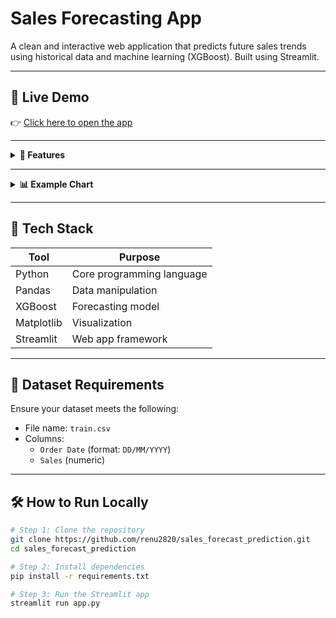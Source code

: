 # Sales Forecasting App

A clean and interactive web application that predicts future sales trends using historical data and machine learning (XGBoost). Built using Streamlit.

---

## 🚀 Live Demo

👉 [Click here to open the app](https://renu2820-sales-forecast-prediction.streamlit.app)

---

<details>
<summary><strong>📌 Features</strong></summary>

- Streamlit-based interactive user interface
- Sales forecasting with XGBoost Regressor
- Trend visualization using time series plots
- Simple input pipeline using historical CSV file
- Easy deployment with Streamlit Cloud

</details>

---

<details>
<summary><strong>📊 Example Chart</strong></summary>

![Forecast Chart](https://github.com/renu2820/sales_forecast_prediction/assets/your_chart_placeholder.png)

> Replace the above image with an actual chart screenshot after deployment.

</details>

---

## 🧠 Tech Stack

| Tool        | Purpose                  |
|-------------|---------------------------|
| Python      | Core programming language |
| Pandas      | Data manipulation         |
| XGBoost     | Forecasting model         |
| Matplotlib  | Visualization             |
| Streamlit   | Web app framework         |

---

## 📂 Dataset Requirements

Ensure your dataset meets the following:

- File name: `train.csv`
- Columns:
  - `Order Date` (format: `DD/MM/YYYY`)
  - `Sales` (numeric)

---

## 🛠 How to Run Locally

```bash
# Step 1: Clone the repository
git clone https://github.com/renu2820/sales_forecast_prediction.git
cd sales_forecast_prediction

# Step 2: Install dependencies
pip install -r requirements.txt

# Step 3: Run the Streamlit app
streamlit run app.py
